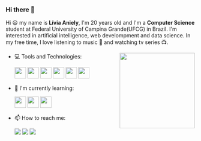 ### Hi there 👋

Hi 😃 my name is **Lívia Aniely**, I'm 20 years old and I'm a **Computer Science** student at Federal University of Campina Grande(UFCG) in Brazil. I'm interested in  artificial intelligence, web develompment and data science. In my free time, I love listening to music 🎵 and watching tv series 📺.

<img align = "right" width = "200" height = "200" src = "https://user-images.githubusercontent.com/80133560/150600326-7db0aa46-d5b1-4370-b2f1-8621d30e828a.png" />


- 💻 Tools and Technologies:

    <code><img src="https://cdn.jsdelivr.net/gh/devicons/devicon/icons/python/python-original-wordmark.svg" width = "30" height = "30"/></code>
    <code><img src="https://cdn.jsdelivr.net/gh/devicons/devicon/icons/java/java-original-wordmark.svg" width = "30" height = "30"/></code>
    <code><img src="https://cdn.jsdelivr.net/gh/devicons/devicon/icons/markdown/markdown-original.svg" width = "30" height = "30"/></code>
    <code><img src="https://cdn.jsdelivr.net/gh/devicons/devicon/icons/git/git-original.svg" width = "30" height = "30"/></code>
    <code><img src="https://cdn.jsdelivr.net/gh/devicons/devicon/icons/github/github-original.svg" width = "30" height = "30"/></code>
    <code><img src="https://cdn.jsdelivr.net/gh/devicons/devicon/icons/vscode/vscode-original.svg" width = "30" height = "30"/></code>

- 🌱 I'm currently learning:

    <code><img src="https://cdn.jsdelivr.net/gh/devicons/devicon/icons/html5/html5-original-wordmark.svg" width = "30" height = "30"/></code>
    <code><img src="https://cdn.jsdelivr.net/gh/devicons/devicon/icons/css3/css3-original-wordmark.svg" width = "30" height = "30"/></code>
    <code><img src="https://cdn.jsdelivr.net/gh/devicons/devicon/icons/javascript/javascript-original.svg" width = "30" height = "30" /></code>

- 📫 How to reach me: 

    <code><a href="https://www.linkedin.com/in/livia-aniely-de-oliveira-almeida/"  target="_blank"><img src="https://img.shields.io/badge/-LinkedIn-%230077B5?style=for-the-badge&logo=linkedin&logoColor=white" ></a></code>
    <code><a href="mailto:livia.almeida@ccc.ufcg.edu.br"><img src="https://img.shields.io/badge/Gmail-D14836?style=for-the-badge&logo=gmail&logoColor=white" ></a></code>
    <code><a href="https://www.instagram.com/livia_aniely88/"  target="_blank"><img src="https://img.shields.io/badge/-Instagram-%23E4405F?style=for-the-badge&logo=instagram&logoColor=white"></a></code>




